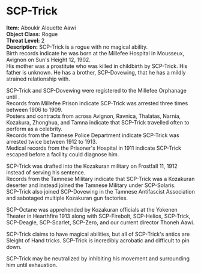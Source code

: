 # **SCP-Trick**
**Item:** Aboukir Alouette Aawi\
**Object Class:** Rogue\
**Threat Level:** 2\
**Description:** SCP-Trick is a rogue with no magical ability.\
Birth records indicate he was born at the Millefee Hospital in Mousseux, Avignon on Sun's Height 12, 1902.\
His mother was a prostitute who was killed in childbirth by SCP-Trick. His father is unknown. He has a brother, SCP-Dovewing, that he has a mildly strained relationship with.

SCP-Trick and SCP-Dovewing were registered to the Millefee Orphanage until .\
Records from Millefee Prison indicate SCP-Trick was arrested three times between 1906 to 1909.\
Posters and contracts from across Avignon, Ravnica, Thalatas, Narnia, Kozakura, Zhonghua, and Tamna indicate that SCP-Trick travelled often to perform as a celebrity.\
Records from the Tamnese Police Department indicate SCP-Trick was arrested twice between 1912 to 1913.\
Medical records from the Prisoner's Hospital in 1911 indicate SCP-Trick escaped before a facility could diagnose him. 

SCP-Trick was drafted into the Kozakuran military on Frostfall 11, 1912 instead of serving his sentence.\
Records from the Tamnese Military indicate that SCP-Trick was a Kozakuran deserter and instead joined the Tamnese Military under SCP-Solaris.\
SCP-Trick also joined SCP-Dovewing in the Tamnese Antifascist Association and sabotaged multiple Kozakuran gun factories.

SCP-Octane was apprehended by Kozakuran officials at the Yokenen Theater in Hearthfire 1913 along with SCP-Firebolt, SCP-Helios, SCP-Trick, SCP-Deagle, SCP-Scarlet, SCP-Zero, and our current director Thoneh Aawi.

SCP-Trick claims to have magical abilities, but all of SCP-Trick's antics are Sleight of Hand tricks. SCP-Trick is incredibly acrobatic and difficult to pin down.

SCP-Trick may be neutralized by inhibiting his movement and surrounding him until exhaustion. 
